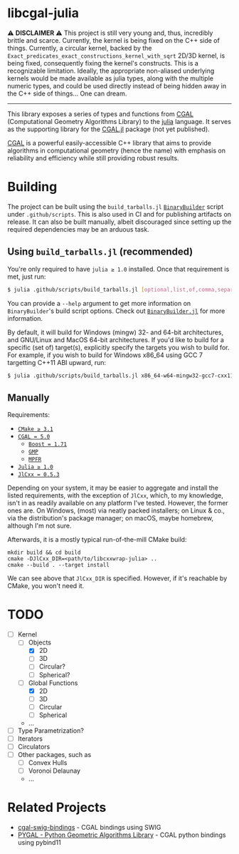 # libcgal-julia

:warning: **DISCLAIMER** :warning: This project is still very young and, thus,
incredibly brittle and scarce. Currently, the kernel is being fixed on the C++
side of things. Currently, a circular kernel, backed by the
`Exact_predicates_exact_constructions_kernel_with_sqrt` 2D/3D kernel, is being
fixed, consequently fixing the kernel's constructs. This is a recognizable
limitation. Ideally, the appropriate non-aliased underlying kernels would be
made available as julia types, along with the multiple numeric types, and could
be used directly instead of being hidden away in the C++ side of things... One
can dream.

---

This library exposes a series of types and functions from [CGAL][1]
(Computational Geometry Algorithms Library) to the
[julia](https://julialang.org) language. It serves as the supporting library for
the [CGAL.jl](https://github.com/rgcv/CGAL.jl) package (not yet published).

[CGAL][1] is a powerful easily-accessible C++ library that aims to provide
algorithms in computational geometry (hence the name) with emphasis on
reliability and efficiency while still providing robust results.

# Building

The project can be built using the `build_tarballs.jl` [`BinaryBuilder`][2] script
under `.github/scripts`. This is also used in CI and for publishing artifacts on
release. It can also be built manually, albeit discouraged since setting up the
required dependencies may be an arduous task.

## Using `build_tarballs.jl` (recommended)

You're only required to have `julia ≥ 1.0` installed. Once that requirement is
met, just run:

```sh
$ julia .github/scripts/build_tarballs.jl [optional,list,of,comma,separated,triplets]
```

You can provide a `--help` argument to get more information on `BinaryBuilder`'s
build script options. Check out [`BinaryBuilder.jl`][2] for more information.

By default, it will build for Windows (mingw) 32- and 64-bit architectures,
and GNU/Linux and MacOS 64-bit architectures. If you'd like to build for a
specific (set of) target(s), explicitly specify the targets you wish to build
for. For example, if you wish to build for Windows x86_64 using GCC 7 targetting
C++11 ABI upward, run:

```sh
$ julia .github/scripts/build_tarballs.jl x86_64-w64-mingw32-gcc7-cxx11
```

## Manually

Requirements:

- [`CMake ≥ 3.1`](https://cmake.org/download/#latest)
- [`CGAL = 5.0`](https://github.com/CGAL/cgal/releases/tag/releases%2FCGAL-5.0)
  * [`Boost = 1.71`](https://www.boost.org/users/history/version_1_71_0.html)
  * [`GMP`](https://gmplib.org/#DOWNLOAD)
  * [`MPFR`](https://www.mpfr.org/mpfr-current/)
- [`Julia ≥ 1.0`](https://julialang.org/downloads/)
- [`JlCxx = 0.5.3`](https://github.com/JuliaInterop/libcxxwrap-julia/releases/tag/v0.5.3)

Depending on your system, it may be easier to aggregate and install the listed
requirements, with the exception of `JlCxx`, which, to my knowledge, isn't in
as readily available on any platform I've tested. However, the former ones are.
On Windows, (most) via neatly packed installers; on Linux & co., via the
distribution's package manager; on macOS, maybe homebrew, although I'm not sure.

Afterwards, it is a mostly typical run-of-the-mill CMake build:

```
mkdir build && cd build
cmake -DJlCxx_DIR=<path/to/libcxxwrap-julia> ..
cmake --build . --target install
```

We can see above that `JlCxx_DIR` is specified. However, if it's reachable by
CMake, you won't need it.

# TODO

- [ ] Kernel
  - [ ] Objects
    - [x] 2D
    - [ ] 3D
    - [ ] Circular?
    - [ ] Spherical?
  - [ ] Global Functions
    - [x] 2D
    - [ ] 3D
    - [ ] Circular
    - [ ] Spherical
  - ...
- [ ] Type Parametrization?
- [ ] Iterators
- [ ] Circulators
- [ ] Other packages, such as
  - [ ] Convex Hulls
  - [ ] Voronoi Delaunay
  - ...

# Related Projects

- [cgal-swig-bindings](https://github.com/CGAL/cgal-swig-bindings) - CGAL
  bindings using SWIG
- [PYGAL - Python Geometric Algorithms Library](https://github.com/wolfv/pygal) -
CGAL python bindings using pybind11

[1]:  https://github.com/CGAL/cgal
[2]:  https://github.com/JuliaInterop/BinaryBuilder.jl
